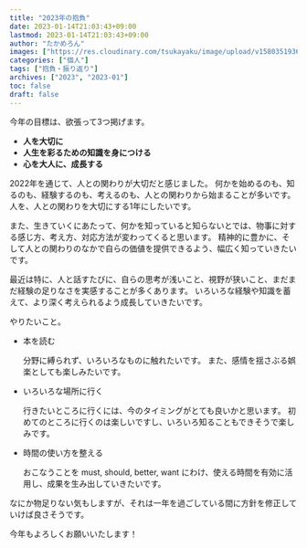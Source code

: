 ```yaml
---
title: "2023年の抱負"
date: 2023-01-14T21:03:43+09:00
lastmod: 2023-01-14T21:03:43+09:00
author: "たかめろん"
images: ["https://res.cloudinary.com/tsukayaku/image/upload/v1580351936/Blog-personal/thumbnail/default.jpg"]
categories: ["個人"]
tags: ["抱負・振り返り"]
archives: ["2023", "2023-01"]
toc: false
draft: false
---
```


今年の目標は、欲張って3つ掲げます。

* **人を大切に**
* **人生を彩るための知識を身につける**
* **心を大人に、成長する**

2022年を通じて、人との関わりが大切だと感じました。
何かを始めるのも、知るのも、経験するのも、考えるのも、人との関わりから始まることが多いです。
人を、人との関わりを大切にする1年にしたいです。

また、生きていくにあたって、何かを知っていると知らないとでは、物事に対する感じ方、考え方、対応方法が変わってくると思います。
精神的に豊かに、そして人との関わりのなかで自らの価値を提供できるよう、幅広く知っていきたいです。

最近は特に、人と話すたびに、自らの思考が浅いこと、視野が狭いこと、まだまだ経験の足りなさを実感することが多くあります。
いろいろな経験や知識を蓄えて、より深く考えられるよう成長していきたいです。

やりたいこと。

- 本を読む

    分野に縛られず、いろいろなものに触れたいです。
    また、感情を揺さぶる娯楽としても楽しみたいです。

- いろいろな場所に行く

    行きたいところに行くには、今のタイミングがとても良いかと思います。
    初めてのところに行くのは楽しいですし、いろいろ知ることもできそうで楽しみです。

- 時間の使い方を整える

    おこなうことを must, should, better, want にわけ、使える時間を有効に活用し、成果を生み出していきたいです。


なにか物足りない気もしますが、それは一年を過ごしている間に方針を修正していけば良さそうです。

今年もよろしくお願いいたします！
